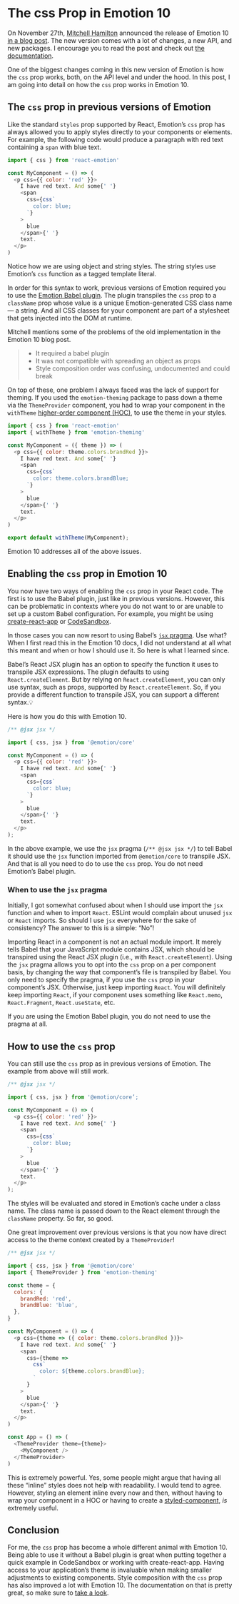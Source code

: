 # The css Prop in Emotion 10

On November 27th, [Mitchell Hamilton](https://twitter.com/mitchellhamiltn) announced the release of Emotion 10 [in a blog post](https://medium.com/emotion-js/announcing-emotion-10-f1a4b17b8ccd). The new version comes with a lot of changes, a new API, and new packages. I encourage you to read the post and check out [the documentation](https://emotion.sh/docs/@emotion/core).

One of the biggest changes coming in this new version of Emotion is how the `css` prop works, both, on the API level and under the hood. In this post, I am going into detail on how the `css` prop works in Emotion 10.

## The `css` prop in previous versions of Emotion

Like the standard `styles` prop supported by React, Emotion’s  `css` prop has always allowed you to apply styles directly to your components or elements. For example, the following code would produce a paragraph with red text containing a `span` with blue text.

```js
import { css } from 'react-emotion'

const MyComponent = () => (
  <p css={{ color: 'red' }}>
    I have red text. And some{' '}
    <span
      css={css`
        color: blue;
      `}
    >
      blue
    </span>{' '}
    text.
  </p>
)
```

Notice how we are using object and string styles. The string styles use Emotion’s `css` function as a tagged template literal.

In order for this syntax to work, previous versions of Emotion required you to use the [Emotion Babel plugin](#). The plugin transpiles the `css` prop to a `className` prop whose value is a unique Emotion-generated CSS class name — a string. And all CSS classes for your component are part of a stylesheet that gets injected into the DOM at runtime.

Mitchell mentions some of the problems of the old implementation  in the Emotion 10 blog post.

> * It required a babel plugin  
> * It was not compatible with spreading an object as props  
> * Style composition order was confusing, undocumented and could break  

On top of these, one problem I always faced was the lack of support for theming. If you used the `emotion-theming` package to pass down a theme via the `ThemeProvider` component, you had to wrap your component in the `withTheme` [higher-order component (HOC)](https://reactjs.org/docs/higher-order-components.html), to use the theme in your styles.

```js
import { css } from 'react-emotion'
import { withTheme } from 'emotion-theming'

const MyComponent = ({ theme }) => (
  <p css={{ color: theme.colors.brandRed }}>
    I have red text. And some{' '}
    <span
      css={css`
        color: theme.colors.brandBlue;
      `}
    >
      blue
    </span>{' '}
    text.
  </p>
)

export default withTheme(MyComponent);
```

Emotion 10 addresses all of the above issues.

## Enabling the `css` prop in Emotion 10
You now have two ways of enabling the `css` prop in your React code. The first is to use the Babel plugin, just like in previous versions. However, this can be problematic in contexts where you do not want to or are unable to set up a custom Babel configuration. For example, you might be using [create-react-app](https://facebook.github.io/create-react-app/) or [CodeSandbox](https://codesandbox.io).

In those cases you can now resort to using Babel’s [`jsx` pragma](https://babeljs.io/docs/en/babel-plugin-transform-react-jsx#pragma). Use what? When I first read this in the Emotion 10 docs, I did not understand at all what this meant and when or how I should use it. So here is what I learned since.

Babel’s React JSX plugin has an option to specify the function it uses to transpile JSX expressions. The plugin defaults to using `React.createElement`. But by relying on `React.createElement`, you can only use syntax, such as props, supported by `React.createElement`. So, if you provide a different function to transpile JSX, you can support a different syntax.💡

Here is how you do this with Emotion 10.

```js
/** @jsx jsx */

import { css, jsx } from '@emotion/core'

const MyComponent = () => (
  <p css={{ color: 'red' }}>
    I have red text. And some{' '}
    <span
      css={css`
        color: blue;
      `}
    >
      blue
    </span>{' '}
    text.
  </p>
);
```

In the above example, we use the `jsx` pragma (`/** @jsx jsx */`) to tell Babel it should use the `jsx` function imported from `@emotion/core` to transpile JSX. And that is all you need to do to use the `css` prop. You do not need Emotion’s Babel plugin.

### When to use the `jsx` pragma

Initially, I got somewhat confused about when I should use import the `jsx` function and when to import `React`. ESLint would complain about unused `jsx` or `React` imports. So should I use `jsx` everywhere for the sake of consistency? The answer to this is a simple: “No”!

Importing React in a component is not an actual module import. It merely tells Babel that your JavaScript module contains JSX, which should be transpired using the React JSX plugin (i.e., with `React.createElement`). Using the `jsx` pragma allows you to opt into the `css` prop on a per component basis, by changing the way that component’s file is transpiled by Babel. You only need to specify the pragma, if you use the `css` prop in your component’s JSX. Otherwise, just keep importing `React`. You will definitely keep importing `React`, if your component uses something like `React.memo`, `React.Fragment`, `React.useState`, etc.

If you are using the Emotion Babel plugin, you do not need to use the pragma at all.

## How to use the `css` prop
You can still use the `css` prop as in previous versions of Emotion. The example from above will still work.

```js
/** @jsx jsx */

import { css, jsx } from '@emotion/core’;

const MyComponent = () => (
  <p css={{ color: 'red' }}>
    I have red text. And some{' '}
    <span
      css={css`
        color: blue;
      `}
    >
      blue
    </span>{' '}
    text.
  </p>
);
```

The styles will be evaluated and stored in Emotion’s cache under a class name. The class name is passed down to the React element through the `className` property. So far, so good.

One great improvement over previous versions is that you now have direct access to the theme context created by a `ThemeProvider`!

```js
/** @jsx jsx */

import { css, jsx } from '@emotion/core'
import { ThemeProvider } from 'emotion-theming'

const theme = {
  colors: {
    brandRed: 'red',
    brandBlue: 'blue',
  },
}

const MyComponent = () => (
  <p css={theme => ({ color: theme.colors.brandRed })}>
    I have red text. And some{' '}
    <span
      css={theme =>
        css`
          color: ${theme.colors.brandBlue};
        `
      }
    >
      blue
    </span>{' '}
    text.
  </p>
)

const App = () => (
  <ThemeProvider theme={theme}>
    <MyComponent />
  </ThemeProvider>
)
```

This is extremely powerful. Yes, some people might argue that having all these “inline” styles does not help with readability. I would tend to agree. However, styling an element inline every now and then, without having to wrap your component in a HOC or having to create a [styled-component](https://emotion.sh/docs/styled), *is* extremely useful.

## Conclusion
For me, the `css` prop has become a whole different animal with Emotion 10. Being able to use it without a Babel plugin is great when putting together a quick example in CodeSandbox or working with create-react-app. Having access to your application’s theme is invaluable when making smaller adjustments to existing components. Style composition with the `css` prop has also improved a lot with Emotion 10. The documentation on that is pretty great, so make  sure to [take a look](https://emotion.sh/docs/css-prop#style-precedence).